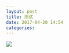 ```yaml
---
layout: post
title: 测试
date: 2017-04-20 14:54
categories: 
---
```


![]({{site:url}}/assets/20170420/ceshi.jpg)